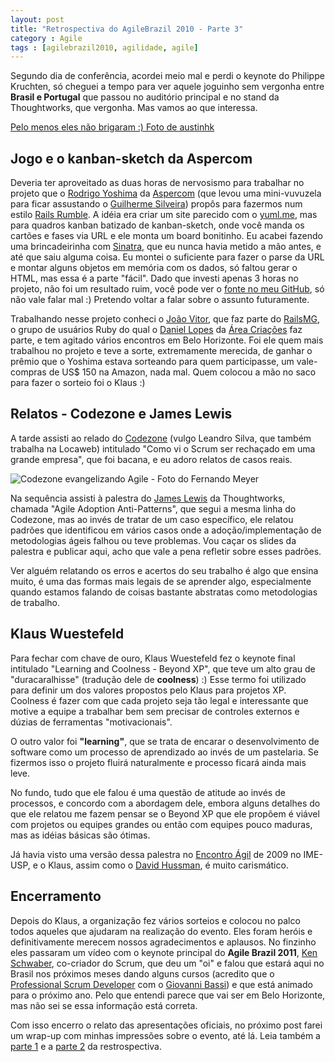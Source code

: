 ```yaml
---
layout: post
title: "Retrospectiva do AgileBrazil 2010 - Parte 3"
category : Agile
tags : [agilebrazil2010, agilidade, agile]
---
```

Segundo dia de conferência, acordei meio mal e perdi o keynote do Philippe Kruchten, só cheguei a tempo para ver aquele joguinho sem vergonha entre **Brasil e Portugal** que passou no auditório principal e no stand da Thoughtworks, que vergonha. Mas vamos ao que interessa.

[Pelo menos eles não brigaram :) Foto de austinhk](http://www.flickr.com/photos/austinhk/4733934348/)

## Jogo e o kanban-sketch da Aspercom

Deveria ter aproveitado as duas horas de nervosismo para trabalhar no projeto que o [Rodrigo Yoshima](http://twitter.com/rodrigoy) da [Aspercom](http://www.aspercom.com.br) (que levou uma mini-vuvuzela para ficar assustando o [Guilherme Silveira](http://twitter.com/guilherme_caelum)) propôs para fazermos num estilo [Rails Rumble](http://www.railsrumble.com/). A idéia era criar um site parecido com o [yuml.me](http://yuml.me/), mas para quadros kanban batizado de kanban-sketch, onde você manda os cartões e fases via URL e ele monta um board bonitinho. Eu acabei fazendo uma brincadeirinha com [Sinatra](http://www.sinatrarb.com/), que eu nunca havia metido a mão antes, e até que saiu alguma coisa. Eu montei o suficiente para fazer o parse da URL e montar alguns objetos em memória com os dados, só faltou gerar o HTML, mas essa é a parte "fácil". Dado que investi apenas 3 horas no projeto, não foi um resultado ruim, você pode ver o [fonte no meu GitHub](http://github.com/rafaelrosafu/kanban_sketch), só não vale falar mal :) Pretendo voltar a falar sobre o assunto futuramente.

Trabalhando nesse projeto conheci o [João Vitor](http://twitter.com/joaovitor), que faz parte do [RailsMG](http://railsmg.org/), o grupo de usuários Ruby do qual o [Daniel Lopes](http://twitter.com/danielvlopes) da [Área Criações](http://areacriacoes.com.br/) faz parte, e tem agitado vários encontros em Belo Horizonte. Foi ele quem mais trabalhou no projeto e teve a sorte, extremamente merecida, de ganhar o prêmio que o Yoshima estava sorteando para quem participasse, um vale-compras de US$ 150 na Amazon, nada mal. Quem colocou a mão no saco para fazer o sorteio foi o Klaus :)

## Relatos - Codezone e James Lewis

A tarde assisti ao relado do [Codezone](http://twitter.com/codezone) (vulgo Leandro Silva, que também trabalha na Locaweb) intitulado "Como vi o Scrum ser rechaçado em uma grande empresa", que foi bacana, e eu adoro relatos de casos reais.

![Codezone evangelizando Agile - Foto do Fernando Meyer](http://www.flickr.com/photos/fmcamargo/4735938315/)

Na sequência assisti à palestra do [James Lewis](http://twitter.com/boicy) da Thoughtworks, chamada "Agile Adoption Anti-Patterns", que segui a mesma linha do Codezone, mas ao invés de tratar de um caso específico, ele relatou padrões que identificou em vários casos onde a adoção/implementação de metodologias ágeis falhou ou teve problemas. Vou caçar os slides da palestra e publicar aqui, acho que vale a pena refletir sobre esses padrões.

Ver alguém relatando os erros e acertos do seu trabalho é algo que ensina muito, é uma das formas mais legais de se aprender algo, especialmente quando estamos falando de coisas bastante abstratas como metodologias de trabalho.

## Klaus Wuestefeld

Para fechar com chave de ouro, Klaus Wuestefeld fez o keynote final intitulado "Learning and Coolness - Beyond XP", que teve um alto grau de "duracaralhisse" (tradução dele de **coolness**) :) Esse termo foi utilizado para definir um dos valores propostos pelo Klaus para projetos XP. Coolness é fazer com que cada projeto seja tão legal e interessante que motive a equipe a trabalhar bem sem precisar de controles externos e  dúzias de ferramentas "motivacionais".

O outro valor foi **"learning"**, que se trata de encarar o desenvolvimento de software como um processo de aprendizado ao invés de um pastelaria. Se fizermos isso o projeto fluirá naturalmente e processo ficará ainda mais leve.

No fundo, tudo que ele falou é uma questão de atitude ao invés de processos, e concordo com a abordagem dele, embora alguns detalhes do que ele relatou me fazem pensar se o Beyond XP que ele propõem é viável com projetos ou equipes grandes ou então com equipes pouco maduras, mas as idéias básicas são ótimas.

Já havia visto uma versão dessa palestra no [Encontro Ágil](http://www.encontroagil.com.br/) de 2009 no IME-USP, e o Klaus, assim como o [David Hussman](http://twitter.com/davidhussman), é muito carismático.

## Encerramento

Depois do Klaus, a organização fez vários sorteios e colocou no palco todos aqueles que ajudaram na realização do evento. Eles foram heróis e definitivamente merecem nossos agradecimentos e aplausos. No finzinho eles passaram um vídeo com o keynote principal do **Agile Brazil 2011**, [Ken Schwaber](http://en.wikipedia.org/wiki/Ken_Schwaber), co-criador do Scrum, que deu um "oi" e falou que estará aqui no Brasil nos próximos meses dando alguns cursos (acredito que o [Professional Scrum Developer](http://www.scrumdev.com.br/) com o [Giovanni Bassi](http://twitter.com/giovannibassi)) e que está animado para o próximo ano. Pelo que entendi parece que vai ser em Belo Horizonte, mas não sei se essa informação está correta.

Com isso encerro o relato das apresentações oficiais, no próximo post farei um wrap-up com minhas impressões sobre o evento, até lá. Leia também a [parte 1](2010/06/27/retrospectiva-do-agilebrazil-2010-parte-1) e a [parte 2](2010/06/27/retrospectiva-agilebrazil-parte-2) da restrospectiva.